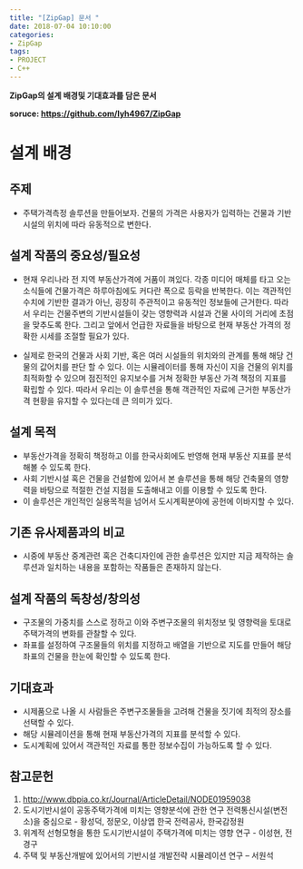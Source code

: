 ```yaml
---
title: "[ZipGap] 문서 "
date: 2018-07-04 10:10:00
categories:
- ZipGap
tags:
- PROJECT
- C++
---
```

**ZipGap의 설계 배경및 기대효과를 담은 문서**

**soruce: https://github.com/lyh4967/ZipGap**

# 설계 배경
## 주제
-	주택가격측정 솔루션을 만들어보자. 건물의 가격은 사용자가 입력하는 건물과 기반시설의 위치에 따라 유동적으로 변한다.

## 설계 작품의 중요성/필요성
-	현재 우리나라 전 지역 부동산가격에 거품이 껴있다. 각종 미디어 매체를 타고 오는 소식들에 건물가격은 하루아침에도 커다란 폭으로 등락을 반복한다. 이는 객관적인 수치에 기반한 결과가 아닌, 굉장히 주관적이고 유동적인 정보들에 근거한다. 따라서 우리는 건물주변의 기반시설들이 갖는 영향력과 시설과 건물 사이의 거리에 초점을 맞추도록 한다. 그리고 앞에서 언급한 자료들을 바탕으로 현재 부동산 가격의 정확한 시세를 조절할 필요가 있다.

-	실제로 한국의 건물과 사회 기반, 혹은 여러 시설들의 위치와의 관계를 통해 해당 건물의 값어치를 판단 할 수 있다. 이는 시뮬레이터를 통해 자신이 지을 건물의 위치를 최적화할 수 있으며 점진적인 유지보수를 거쳐 정확한 부동산 가격 책정의 지표를 확립할 수 있다. 따라서 우리는 이 솔루션을 통해 객관적인 자료에 근거한 부동산가격 현황을 유지할 수 있다는데 큰 의미가 있다.

## 설계 목적
-	부동산가격을 정확히 책정하고 이를 한국사회에도 반영해 현재 부동산 지표를 분석해볼 수 있도록 한다.
-	사회 기반시설 혹은 건물을 건설함에 있어서 본 솔루션을 통해 해당 건축물의 영향력을 바탕으로 적절한 건설 지점을 도출해내고 이를 이용할 수 있도록 한다.
-	이 솔루션은 개인적인 실용목적을 넘어서 도시계획분야에 공헌에 이바지할 수 있다.

## 기존 유사제품과의 비교
-	시중에 부동산 중계관련 혹은 건축디자인에 관한 솔루션은 있지만 지금 제작하는 솔루션과 일치하는 내용을 포함하는 작품들은 존재하지 않는다.

## 설계 작품의 독창성/창의성
-	구조물의 가중치를 스스로 정하고 이와 주변구조물의 위치정보 및 영향력을 토대로 주택가격의 변화를 관찰할 수 있다.
-	좌표를 설정하여 구조물들의 위치를 지정하고 배열을 기반으로 지도를 만들어 해당 좌표의 건물을 한눈에 확인할 수 있도록 한다.

## 기대효과
-	시제품으로 나올 시 사람들은 주변구조물들을 고려해 건물을 짓기에 최적의 장소를 선택할 수 있다.
-	해당 시뮬레이션을 통해 현재 부동산가격의 지표를 분석할 수 있다.
-	도시계획에 있어서 객관적인 자료를 통한 정보수집이 가능하도록 할 수 있다.

## 참고문헌
1. <http://www.dbpia.co.kr/Journal/ArticleDetail/NODE01959038>
2. 도시기반시설이 공동주택가격에 미치는 영향분석에 관한 연구 전력통신시설(변전소)을 중심으로 - 황성덕, 정문오, 이상엽 한국 전력공사, 한국감정원
3. 위계적 선형모형을 통한 도시기반시설이 주택가격에 미치는 영향 연구 - 이성현, 전경구
4. 주택 및 부동산개발에 있어서의 기반시설 개발전략 시뮬레이션 연구 – 서원석
